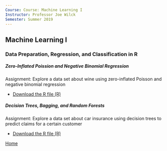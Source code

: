 ```yaml
---
Course: Course: Machine Learning I
Instructor: Professor Joe Wilck
Semester: Summer 2019
---
```


## Machine Learning I
### Data Preparation, Regression, and Classification in R

##### Zero-Inflated Poission and Negative Binomial Regression
Assignment: Explore a data set about wine using zero-inflated Poisson and negative binomial regression
- [Download the R file (R)](Zero-Inflation.R)

##### Decision Trees, Bagging, and Random Forests
Assignment: Explore a data set about car insurance using decision trees to predict claims for a certain customer
- [Download the R file (R)](Trees.R)




[Home](https://cherylngo.github.io/)

